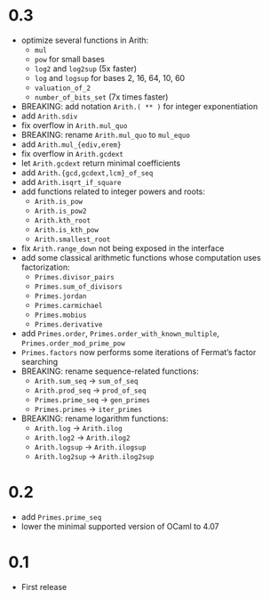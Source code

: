 # 0.3

- optimize several functions in Arith:
  + `mul`
  + `pow` for small bases
  + `log2` and `log2sup` (5x faster)
  + `log` and `logsup` for bases 2, 16, 64, 10, 60
  + `valuation_of_2`
  + `number_of_bits_set` (7x times faster)
- BREAKING: add notation `Arith.( ** )` for integer exponentiation
- add `Arith.sdiv`
- fix overflow in `Arith.mul_quo`
- BREAKING: rename `Arith.mul_quo` to `mul_equo`
- add `Arith.mul_{ediv,erem}`
- fix overflow in `Arith.gcdext`
- let `Arith.gcdext` return minimal coefficients
- add `Arith.{gcd,gcdext,lcm}_of_seq`
- add `Arith.isqrt_if_square`
- add functions related to integer powers and roots:
  + `Arith.is_pow`
  + `Arith.is_pow2`
  + `Arith.kth_root`
  + `Arith.is_kth_pow`
  + `Arith.smallest_root`
- fix `Arith.range_down` not being exposed in the interface
- add some classical arithmetic functions whose computation uses factorization:
  + `Primes.divisor_pairs`
  + `Primes.sum_of_divisors`
  + `Primes.jordan`
  + `Primes.carmichael`
  + `Primes.mobius`
  + `Primes.derivative`
- add `Primes.order`, `Primes.order_with_known_multiple`, `Primes.order_mod_prime_pow`
- `Primes.factors` now performs some iterations of Fermat’s factor searching
- BREAKING: rename sequence-related functions:
  + `Arith.sum_seq` -> `sum_of_seq`
  + `Arith.prod_seq` -> `prod_of_seq`
  + `Primes.prime_seq` -> `gen_primes`
  + `Primes.primes` -> `iter_primes`
- BREAKING: rename logarithm functions:
  + `Arith.log` -> `Arith.ilog`
  + `Arith.log2` -> `Arith.ilog2`
  + `Arith.logsup` -> `Arith.ilogsup`
  + `Arith.log2sup` -> `Arith.ilog2sup`

# 0.2

- add `Primes.prime_seq`
- lower the minimal supported version of OCaml to 4.07

# 0.1

- First release
